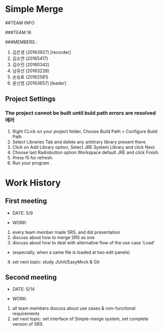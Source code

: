 ﻿# Simple Merge

##TEAM INFO

###TEAM 16

###MEMBERS  : 
1. 김은경 (20163927) [recorder]
2. 김소연 (20165417) 
3. 김수진 (20160342) 
4. 남유선 (20163228) 
5. 손승표 (20162581) 
6. 윤신영 (20163657) [leader]

## Project Settings

### The project cannot be built until buld path errors are resolved 에러
1. Right CLick on your project folder, Choose Build Path > Configure Build Path
2. Select Libraries Tab and delete any arbitrary library present there.
3. Click on Add Library option, Select JRE System Library and click Next.
4. Choose last Radiobutton option Workspace default JRE and click Finish.
5. Press f5 for refresh.
6. Run your program .



Work History
============
## First meeting
* DATE: 5/9

* WORK: 
1. every team member made SRS, and did presentation
2. discuss about how to merge SRS as one
3. discuss about how to deal with alternative flow of the use case 'Load'
- (especially, when a same file is loaded at two edit panels)
4. set next topic: study JUnit/EasyMock & Git


Second meeting
--------------
* DATE: 5/14

* WORK:
1. all team members discuss about use cases & non-functional requirements
2. set next topic: set interface of Simple-merge system, set complete version of SRS


